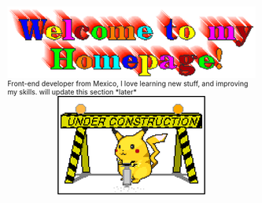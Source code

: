 <div align="center">
<img src="https://github.com/alppacat/alppacat/blob/master/geocities-gif-1.gif">
</div>Front-end developer from Mexico, I love learning new stuff, and improving my skills.
will update this section *later*


<div align="center">
<img src="https://github.com/alppacat/alppacat/blob/master/under_construction.gif">
</div>
